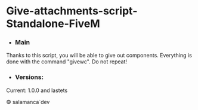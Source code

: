 # Give-attachments-script-Standalone-FiveM

- ### Main
Thanks to this script, you will be able to give out components. 
Everything is done with the command "givewc". 
Do not repeat!

- ### Versions:
Current: 1.0.0 and lastets

© salamanca`dev
